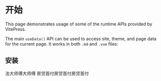 # 开始

This page demonstrates usage of some of the runtime APIs provided by VitePress.

The main `useData()` API can be used to access site, theme, and page data for the current page. It works in both `.md` and `.vue` files:

## 安装

法大师傅大师傅
房贷首付房贷首付房贷首付
